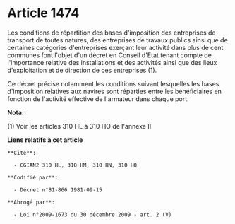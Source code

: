 # Article 1474

Les conditions de répartition des bases d'imposition des entreprises de transport de toutes natures, des entreprises de
travaux publics ainsi que de certaines catégories d'entreprises exerçant leur activité dans plus de cent communes font
l'objet d'un décret en Conseil d'Etat tenant compte de l'importance relative des installations et des activités ainsi que des
lieux d'exploitation et de direction de ces entreprises (1).

Ce décret précise notamment les conditions suivant lesquelles les bases d'imposition relatives aux navires sont réparties
entre les bénéficiaires en fonction de l'activité effective de l'armateur dans chaque port.

**Nota:**

(1) Voir les articles 310 HL à 310 HO de l'annexe II.

**Liens relatifs à cet article**

	**Cite**:

	  - CGIAN2 310 HL, 310 HM, 310 HN, 310 HO

	**Codifié par**:

	  - Décret n°81-866 1981-09-15

	**Abrogé par**:

	  - Loi n°2009-1673 du 30 décembre 2009 - art. 2 (V)
